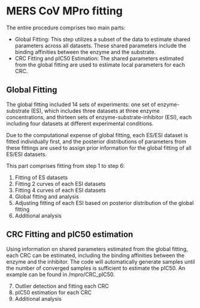 # MERS CoV MPro fitting

The entire procedure comprises two main parts:

- Global Fitting: This step utilizes a subset of the data to estimate shared parameters across all datasets. These shared parameters include the binding affinities between the enzyme and the substrate.
- CRC Fitting and pIC50 Estimation: The shared parameters estimated from the global fitting are used to estimate local parameters for each CRC.

## Global Fitting

The global fitting included 14 sets of experiments: one set of enzyme-substrate (ES), which includes three datasets at three enzyme concentrations, and thirteen sets of enzyme-substrate-inhibitor (ESI), each including four datasets at different experimental conditions.

Due to the computational expense of global fitting, each ES/ESI dataset is fitted individually first, and the posterior distributions of parameters from these fittings are used to assign prior information for the global fitting of all ES/ESI datasets.

This part comprises fitting from step 1 to step 6: 

1. Fitting of ES datasets
2. Fitting 2 curves of each ESI datasets
3. Fitting 4 curves of each ESI datasets
4. Global fitting and analysis
5. Adjusting fitting of each ESI based on posterior distribution of the global fitting
6. Additional analysis

## CRC Fitting and pIC50 estimation

Using information on shared parameters estimated from the global fitting, each CRC can be estimated, including the binding affinities between the enzyme and the inhibitor. The code will automatically generate samples until the number of converged samples is sufficient to estimate the pIC50. An example can be found in /mpro/CRC_pIC50.

7. Outlier detection and fitting each CRC
8. pIC50 estimation for each CRC
9. Additional analysis
